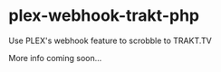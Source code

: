 # plex-webhook-trakt-php
Use PLEX's webhook feature to scrobble to TRAKT.TV

More info coming soon...

